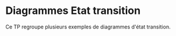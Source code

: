 # Diagrammes Etat transition #

 Ce TP regroupe plusieurs exemples de diagrammes d'état transition.
